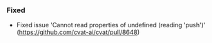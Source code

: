 ### Fixed

- Fixed issue 'Cannot read properties of undefined (reading 'push')'
  (<https://github.com/cvat-ai/cvat/pull/8648>)
